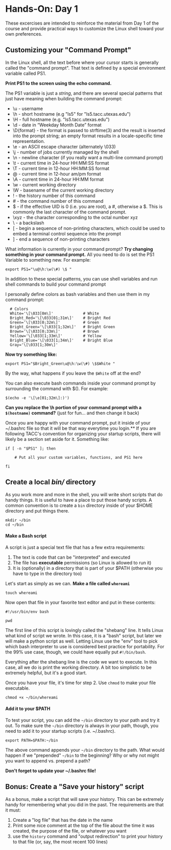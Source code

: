 # Hands-On: Day 1

These excercises are intended to reinforce the material from Day 1 of the course
and provide practical ways to customize the Linux shell toward your own
preferences.

## Customizing your "Command Prompt"

In the Linux shell, all the text before where your cursor starts is generally
called the "command prompt".  That text is defined by a special environment 
variable called PS1. 

**Print PS1 to the screen using the echo command.**

The PS1 variable is just a *string*, and there are several special patterns
that just have meaning when building the command prompt:


* \u - username
* \h - short hostname (e.g "ls5" for "ls5.tacc.utexas.edu")
* \H - full hostname (e.g. "ls5.tacc.utexas.edu")
* \d - date in “Weekday Month Date” format
* \D{format} - the format is passed to strftime(3) and the result is inserted into the prompt string; an empty format results in a locale-specific time representation.
* \e - an ASCII escape character (alternately \033)
* \j - number of jobs currently managed by the shell
* \n - newline character (if you really want a multi-line command prompt)
* \t - current time in 24-hour HH:MM:SS format
* \T - current time in 12-hour HH:MM:SS format
* \@ - current time in 12-hour am/pm format
* \A - current time in 24-hour HH:MM format
* \w - current working directory
* \W - basename of the current working directory
* \! - the history number of this command
* \# - the command number of this command
* \$ - if the effective UID is 0 (i.e. you are root), a #, otherwise a $. This 
is commonly the last character of the command prompt.
* \xyz - the character corresponding to the octal number xyz
* \\ - a backslash
* \[ - begin a sequence of non-printing characters, which could be used to embed a terminal control sequence into the prompt
* \] - end a sequence of non-printing characters

What information is currently in your command prompt?
**Try changing something in your command prompt.**  All you need to do is set the
PS1 Variable to something new. For example:

```
export PS1="\u@\h:\w(\#) \$ "
```

In addition to these special patterns, you can use shell variables and run shell
commands to build your command prompt

I personally define colors as bash variables and then use them in my command prompt:

```
  # Colors
  White='\[\033[0m\]'             # White
  Bright_Red='\[\033[01;31m\]'    # Bright Red
  Green='\[\033[0;32m\]'          # Green
  Bright_Green='\[\033[1;32m\]'   # Bright Green
  Brown='\[\033[0;33m\]'          # Brown
  Yellow='\[\033[1;33m\]'         # Yellow
  Bright_Blue='\[\033[1;34m\]'    # Bright Blue
  Gray='\[\033[1;30m\]'
```

**Now try something like:**

```
export PS1="$Bright_Green\u@\h:\w(\#) \$$White "
```

By the way, what happens if you leave the `$White` off at the end?

You can also execute bash commands inside your command prompt by surrounding the command with $(). For example:

```
$(echo -e '\[\e[01;32m\]:)')
```

**Can you replace the \h portion of your command prompt with a `$(hostname)` command?** (just for fun... and then change it back)

Once you are happy with your command prompt, put it inside of your ~/.bashrc file so that it will be that way everytime you login.**  If you are following TACC's convention for organizing your startup scripts, there will likely be a section set aside for it.  Something like:

```
if [ -n "$PS1" ]; then

    # Put all your custom variables, functions, and PS1 here

fi
```

## Create a local *bin/* directory

As you work more and more in the shell, you will write short scripts that do handy things.  It is useful to have a place to put those handy scripts.  A common convention is to create a `bin` directory inside of your $HOME directory and put things there.

```
mkdir ~/bin
cd ~/bin
```

#### Make a Bash script

A script is just a special text file that has a few extra requirements:

1. The text is code that can be "interpreted" and executed
2. The file has **executable** permissions (so Linux is allowed to run it)
3. It is (optionally) in a directory that is part of your $PATH (otherwise you have to type in the directory too)

Let's start as simply as we can.  **Make a file called `whereami`**

```
touch whereami
```

Now open that file in your favorite text editor and put in these contents:

```
#!/usr/bin/env bash

pwd
```

The first line of this script is lovingly called the "shebang" line.  It tells Linux
what kind of script we wrote.  In this case, it is a "bash" script, but later we
will make a python script as well.  Letting Linux use the "env" tool to pick which bash
interpreter to use is considered best practice for portability.  For the 99% use case,
though, we could have equally put `#!/bin/bash`.

Everything after the shebang line is the code we want to execute.  In this case,
all we do is print the working directory.  A bit too simplistic to be extremely helpful,
but it's a good start.

Once you have your file, it's time for step 2.  Use `chmod` to make your file executable.

```
chmod +x ~/bin/whereami
```


#### Add it to your $PATH

To test your script, you can add the `~/bin` directory to your path and try it out.
To make sure the `~/bin` directory is always in your path, though, you need to add
it to your startup scripts (i.e. ~/.bashrc).

```
export PATH=$PATH:~/bin
```

The above command appends your `~/bin` directory to the path.  What would happen if
we "prepended" `~/bin` to the beginning?  Why or why not might you want to append vs.
prepend a path?

**Don't forget to update your ~/.bashrc file!**

## Bonus: Create a "Save your history" script

As a bonus, make a script that will save your history.  This can be extremely handy for remembering what you did in the past.  The requirements are that it must:

1. Create a "log file" that has the date in the name
2. Print some nice comment at the top of the file about the time it was created, the purpose of the file, or whatever you want
3. use the `history` command and "output redirection" to print your history to that file (or, say, the most recent 100 lines)


